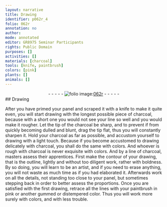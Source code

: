 ```yaml
---
layout: narrative
title: Drawing
identifier: p062r_4
folio: 062r
annotation: no
author:
mode: annotated
editor: GR8975 Seminar Participants
rights: Public Domain
purposes: []
activities: []
materials: [charcoal]
tools: [knife, paintbrush]
colors: [pink]
plants: []
animals: []
---
```


 <div class="folio" align="center">- - - - - <a href="http://gallica.bnf.fr/ark:/12148/btv1b10500001g/f129.image" target="_blank"><img src="https://cu-mkp.github.io/GR8975-edition/assets/photo-icon.png" alt="folio image: " style="display:inline-block; margin-bottom:-3px;"/>062r</a> - - - - - </div> 
## Drawing

 
After you have primed your panel and scraped it with a <span class="tool">knife</span> to make it quite even, you will start drawing with the longest possible piece of <span class="material">charcoal</span>, because with a short one you would not see your line so well and you would make it rougher. Let the tip of the <span class="material">charcoal</span> be sharp, and to prevent if from quickly becoming dulled and blunt, drag the tip flat, thus you will constantly sharpen it. Hold your <span class="material">charcoal</span> as far as possible, and accustom yourself to drawing with a light touch. Because if you become accustomed to drawing delicately with charcoal, you shall do the same with colors. And whoever is rough with charcoal is never exquisite with colors. And by a line of charcoal, masters assess their apprentices. First make the contour of your drawing, that is the outline, lightly and without too diligent work, rather with boldness. By so doing, you will learn to be an artist, and if you need to erase anything, you will not waste as much time as if you had elaborated it. Afterwards work on all the details, not standing too close to your panel, but sometimes stepping back in order to better assess the proportions. Once you are satisfied with the first drawing, retrace all the lines with your <span class="tool">paintbrush</span> in <span class="color">pink</span> or another gummed or distempered color. Thus you will work more surely with colors, and with less trouble. 
 